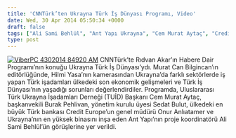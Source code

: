 ```yaml
---
title: 'CNNTürk’ten Ukrayna Türk İş Dünyası Programı, Video'
date: Wed, 30 Apr 2014 05:50:34 +0000
draft: false
tags: ["Ali Sami Behlül", "Ant Yapı Ukrayna", "Cem Murat Aytaç", "Credit Europe Ukrayna", "Hismi Yasa", "Murat Can Bilgincan", "Onur Anlıatamer", "Sedat Bulut", "TUİD (Türk Ukrayna İşadamları Derneği)", "Ukrayna", "Ukrayna Türk sermayesi", "video"]
type: post
---
```


[![ViberPC 4302014 84920 AM](http://burakpehlivan.org/wp-content/uploads/2014/04/ViberPC-4302014-84920-AM.jpg)](http://burakpehlivan.org/wp-content/uploads/2014/04/ViberPC-4302014-84920-AM.jpg)
CNNTürk’te Rıdvan Akar’ın Habere Dair Programı’nın konuğu Ukrayna Türk İş Dünyası’ydı. Murat Can Bilgincan’ın editörlüğünde, Hilmi Yasa’nın kamerasından Ukrayna’da farklı sektörlerde iş yapan Türk işadamları ülkedeki son ekonomik gelişmeleri ve Türk İş Dünyası’nın yaşadığı sorunları değerlendirdiler. Programda, Uluslararası Türk Ukrayna İşadamları Derneği (TUİD) Başkanı Cem Murat Aytaç, başkanvekili Burak Pehlivan, yönetim kurulu üyesi Sedat Bulut, ülkedeki en büyük Türk bankası Credit Europe’un genel müdürü Onur Anlıatamer ve Ukrayna’nın en yüksek binasını inşa eden Ant Yapı’nın proje koordinatörü Ali Sami Behlül’ün görüşlerine yer verildi.

